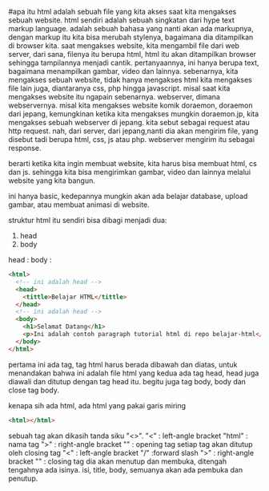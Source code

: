 #apa itu html
adalah sebuah file yang kita akses saat kita mengakses sebuah website. html sendiri adalah sebuah singkatan dari hype text markup language.
adalah sebuah bahasa yang nanti akan ada markupnya, dengan markup itu kita bisa merubah stylenya, bagaimana dia ditampilkan di browser kita.
saat mengakses website, kita mengambil file dari web server, dari sana, filenya itu berupa html, html itu akan ditampilkan browser sehingga tampilannya menjadi cantik.
pertanyaannya, ini hanya berupa text, bagaimana menampilkan gambar, video dan lainnya. sebenarnya, kita mengakses sebuah website, tidak hanya mengakses html
kita mengakses file lain juga, diantaranya css, php hingga javascript.
misal saat kita mengakses website itu ngapain sebenarnya.
webserver, dimana webservernya. misal kita mengakses website komik doraemon, doraemon dari jepang, kemungkinan ketika kita mengakses mungkin doraemon.jp, kita mengakses sebuah webserver di jepang. kita sebut sebagai request atau http request.
nah, dari server, dari jepang,nanti dia akan mengirim file, yang disebut tadi berupa html, css, js atau php. webserver mengirim itu sebagai response.

berarti ketika kita ingin membuat website, kita harus bisa membuat html, cs dan js. sehingga kita bisa mengirimkan gambar, video dan lainnya melalui website yang kita bangun.

ini hanya basic, kedepannya mungkin akan ada belajar database, upload gambar, atau membuat animasi di website.

struktur html itu sendiri bisa dibagi menjadi dua:
1. head
2. body

head : 
body : 

```html
<html>
  <!-- ini adalah head -->
  <head>
    <tittle>Belajar HTML</tittle>
  </head>
  <!-- ini adalah head -->
  <body>
    <h1>Selamat Datang</h1>
    <p>Ini adalah contoh paragraph tutorial html di repo belajar-html</p>
  </body>
</html>
```

pertama ini ada tag,
tag html harus berada dibawah dan diatas, untuk menandakan bahwa ini adalah file html
yang kedua ada tag head, head juga diawali dan ditutup dengan tag head itu.
begitu juga tag body, body dan close tag body.

kenapa sih ada html, ada html yang pakai garis miring
```html
<html></html>
```
sebuah tag akan dikasih tanda siku "<>".
"<" : left-angle bracket
"html" : nama tag
">" : right-angle bracket
"<html>" : opening tag
setiap tag akan ditutup oleh closing tag
"<" : left-angle bracket
"/" :forward slash
">" : right-angle bracket
"</html>" : closing tag
dia akan menutup dan membuka, ditengah tengahnya ada isinya.
isi, title, body, semuanya akan ada pembuka dan penutup.

